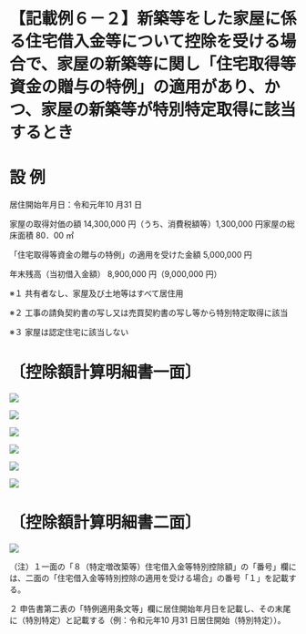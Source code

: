 # 【記載例６－２】新築等をした家屋に係る住宅借入金等について控除を受ける場合で、家屋の新築等に関し「住宅取得等資金の贈与の特例」の適用があり、かつ、家屋の新築等が特別特定取得に該当するとき

# 設 例

居住開始年月日：令和元年10 月31 日

家屋の取得対価の額 14,300,000 円（うち、消費税額等）1,300,000 円家屋の総床面積 80．00 ㎡

「住宅取得等資金の贈与の特例」の適用を受けた金額 5,000,000 円

年末残高（当初借入金額） 8,900,000 円（9,000,000 円）

※１ 共有者なし、家屋及び土地等はすべて居住用

※２ 工事の請負契約書の写し又は売買契約書の写し等から特別特定取得に該当

※３ 家屋は認定住宅に該当しない

# 〔控除額計算明細書一面〕

![](https://www.nta.go.jp/tmp/3c6e3247-0f4d-4e72-bd4e-75e2b8c40bbc/images/53e853a6e6106e0c83d5e5e17f833d64100eae358d4bc34ffe09b54b0be355fd.jpg)

![](https://www.nta.go.jp/tmp/3c6e3247-0f4d-4e72-bd4e-75e2b8c40bbc/images/c7658665779070be5ff4ec917d7e353957efee4307c8bdb5814d2e6618b8a493.jpg)

![](https://www.nta.go.jp/tmp/3c6e3247-0f4d-4e72-bd4e-75e2b8c40bbc/images/eab32e424592152ead52696aac2de2fac76921e1ae844a86547f72678af4d834.jpg)

![](https://www.nta.go.jp/tmp/3c6e3247-0f4d-4e72-bd4e-75e2b8c40bbc/images/1b24322680b47e1a3d6cbc217df385a34196990074839e7c2f79adec63bd04d5.jpg)

![](https://www.nta.go.jp/tmp/3c6e3247-0f4d-4e72-bd4e-75e2b8c40bbc/images/7a298ad883fa689526b7171a541426849bcc5d1868eb63a3c76dfebfdfb590c8.jpg)

![](https://www.nta.go.jp/tmp/3c6e3247-0f4d-4e72-bd4e-75e2b8c40bbc/images/5a06e7390df6820564882ed6808c0a4cd14cea94a78e07a3c945964f99725357.jpg)

# 〔控除額計算明細書二面〕

![](https://www.nta.go.jp/tmp/3c6e3247-0f4d-4e72-bd4e-75e2b8c40bbc/images/67697bfc46e00f5d05d4d57d67fd1708d6284161e3f62bc3603d1aa65b088086.jpg)

（注）１一面の「８（特定増改築等）住宅借入金等特別控除額」の「番号」欄には、二面の「住宅借入金等特別控除の適用を受ける場合」の番号「１」を記載する。

２ 申告書第二表の「特例適用条文等」欄に居住開始年月日を記載し、その末尾に（特別特定）と記載する（例：令和元年10 月31 日居住開始（特別特定））。